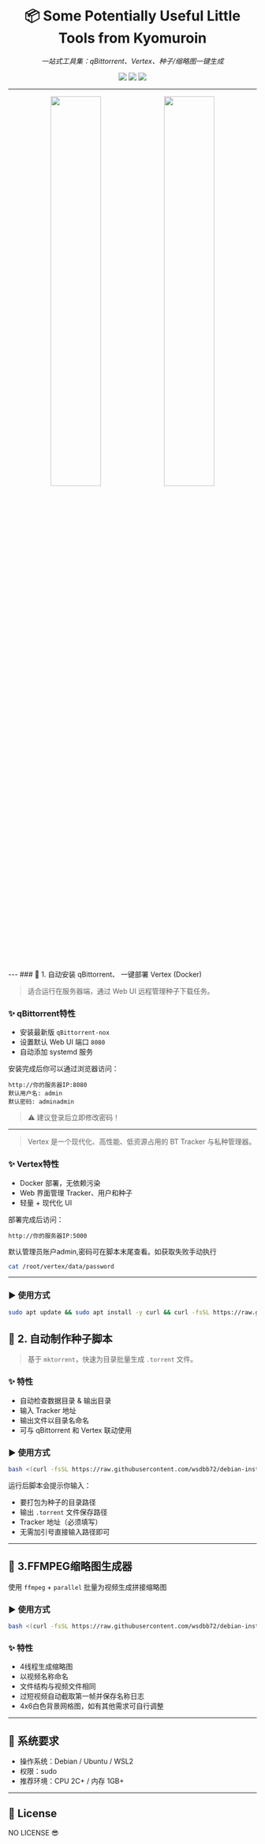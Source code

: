<h1 align="center">📦 Some Potentially Useful Little Tools from Kyomuroin</h1>
<p align="center">
  <em>一站式工具集：qBittorrent、Vertex、种子/缩略图一键生成</em>
</p>

<p align="center">
  <img src="https://img.shields.io/badge/platform-Debian%20%7C%20Ubuntu-blue?style=flat-square">
  <img src="https://img.shields.io/badge/status-active-brightgreen?style=flat-square">
  <img src="https://img.shields.io/badge/auto--install-supported-orange?style=flat-square">
</p>

---
<p align="center">
  <img src="https://t.tutu.to/img/PwL2I"width="45%"/>
  <img src="https://t.tutu.to/img/Pw5Ro"width="45%"/>
</p>
---
 ### 🔧 1. 自动安装 qBittorrent、 一键部署 Vertex (Docker)

> 适合运行在服务器端，通过 Web UI 远程管理种子下载任务。

### ✨ qBittorrent特性

- 安装最新版 `qBittorrent-nox`
- 设置默认 Web UI 端口 `8080`
- 自动添加 systemd 服务

安装完成后你可以通过浏览器访问：
```
http://你的服务器IP:8080
默认用户名: admin
默认密码: adminadmin
```

> ⚠️ 建议登录后立即修改密码！

---

> Vertex 是一个现代化、高性能、低资源占用的 BT Tracker 与私种管理器。

### ✨ Vertex特性

- Docker 部署，无依赖污染
- Web 界面管理 Tracker、用户和种子
- 轻量 + 现代化 UI

部署完成后访问：
```
http://你的服务器IP:5000
```

默认管理员账户admin,密码可在脚本末尾查看。如获取失败手动执行
```bash
cat /root/vertex/data/password
```
---

### ▶️ 使用方式

```bash
sudo apt update && sudo apt install -y curl && curl -fsSL https://raw.githubusercontent.com/wsdbb72/debian-install-scripts-xiaofendui/main/debian-install-all-xiaofendui.sh | bash && cat /root/vertex/data/password
```
## 🧲 2. 自动制作种子脚本

> 基于 `mktorrent`，快速为目录批量生成 `.torrent` 文件。

### ✨ 特性

- 自动检查数据目录 & 输出目录
- 输入 Tracker 地址
- 输出文件以目录名命名
- 可与 qBittorrent 和 Vertex 联动使用

### ▶️ 使用方式

```bash
bash <(curl -fsSL https://raw.githubusercontent.com/wsdbb72/debian-install-scripts-xiaofendui/main/mktor.sh)
```

运行后脚本会提示你输入：

- 要打包为种子的目录路径
- 输出 `.torrent` 文件保存路径
- Tracker 地址（必须填写）
- 无需加引号直接输入路径即可

---

## 📸 3.FFMPEG缩略图生成器

使用 `ffmpeg` + `parallel` 批量为视频生成拼接缩略图

### ▶️ 使用方式

```bash
bash <(curl -fsSL https://raw.githubusercontent.com/wsdbb72/debian-install-scripts-xiaofendui/main/thumbnail.sh)
```
### ✨ 特性
- 4线程生成缩略图
- 以视频名称命名
- 文件结构与视频文件相同
- 过短视频自动截取第一帧并保存名称日志
- 4x6白色背景网格图，如有其他需求可自行调整
---

## 🧱 系统要求

- 操作系统：Debian / Ubuntu / WSL2
- 权限：sudo 
- 推荐环境：CPU 2C+ / 内存 1GB+

---

## 📄 License

NO LICENSE 😎
